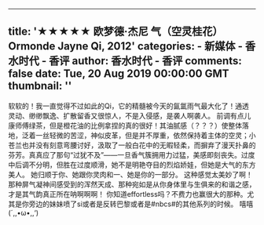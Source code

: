 
---
title: '★★★★★ 欧梦德·杰尼 气（空灵桂花） Ormonde Jayne Qi, 2012'
categories: 
    - 新媒体
    - 香水时代 - 香评
author: 香水时代 - 香评
comments: false
date: Tue, 20 Aug 2019 00:00:00 GMT
thumbnail: ''
---

<div>   
软软的！我一直觉得不过如此的Qi，它的精髓被今天的氤氲雨气最大化了！通透灵动、缈缈飘逸、扩散留香又很惊人，不是入侵感，是袭人啊袭人。
前调有点儿康师傅绿茶，但是橙花油的比例拿捏的真的很好！其油腻感（？？？）使整体落地，泛着一丝轻微的苦涩，神似皮革，但是并不厚重，依然保持着主体的空灵；小苍兰也并没有刻意弯腰讨好，汲取了一般白花中的无暇轻柔，而摒弃了漫天扑鼻的芬芳。真真应了那句“过犹不及”——一旦香气簇拥用力过猛，美感即刻丧失。过度中后调不分明，但胜在过度顺滑，她不是明艳夺目的烈焰娇娃，但她是大气的东方美人。
她归顺于你、她跟你灵肉和一、她是你的一部分。
这种感觉太美妙了啊！
那种屏气凝神间感受到的浑然天成、那种宛如是从你身体里与生俱来的和谐之感，才是其气韵真正所在呐啊啊啊！
你知道effortless吗？不费力也赢很大的那种。尤其是你旁边的妹妹喷了si或者是反转巴黎或者是#nbcs#的其他系列的时候。
嘻嘻 (´,,•ω•,,‘)  
</div>
            